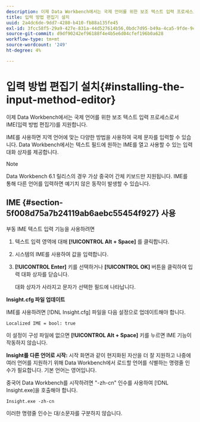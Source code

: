 ```yaml
---
description: 이제 Data Workbench에서는 국제 언어를 위한 보조 텍스트 입력 프로세스로서 IME(입력 방법 편집기)를 지원합니다.
title: 입력 방법 편집기 설치
uuid: 2a4dc6de-9dd7-4280-b410-fb88a135fe45
exl-id: 3fcc58f5-29a9-427e-831a-44d527614b56,0bdc7d95-b49a-4ca5-9fde-9c1ce2cd14ec,e4e1c016-0544-434a-b82e-fdd2a4af316c
source-git-commit: d9df90242ef96188f4e4b5e6d04cfef196b0a628
workflow-type: tm+mt
source-wordcount: '249'
ht-degree: 4%

---
```


# 입력 방법 편집기 설치{#installing-the-input-method-editor}

이제 Data Workbench에서는 국제 언어를 위한 보조 텍스트 입력 프로세스로서 IME(입력 방법 편집기)를 지원합니다.

IME를 사용하면 지역 언어에 맞는 다양한 방법을 사용하여 국제 문자를 입력할 수 있습니다. Data Workbench에서는 텍스트 필드에 원하는 IME를 열고 사용할 수 있는 입력 대화 상자를 제공합니다.

>[!NOTE]
>
>Data Workbench 6.1 릴리스의 경우 가상 중국어 간체 키보드만 지원됩니다. IME를 통해 다른 언어를 입력하면 예기치 않은 동작이 발생할 수 있습니다.

## IME {#section-5f008d75a7b24119ab6aebc55454f927} 사용

부동 IME 텍스트 입력 기능을 사용하려면

1. 텍스트 입력 영역에 대해 **[!UICONTROL Alt + Space]** 를 클릭합니다.
1. 시스템의 IME를 사용하여 값을 입력합니다.
1. **[!UICONTROL Enter]** 키를 선택하거나 **[!UICONTROL OK]** 버튼을 클릭하여 입력 대화 상자를 닫습니다.

   대화 상자가 사라지고 문자가 선택한 필드에 나타납니다.

**Insight.cfg 파일 업데이트**

IME를 사용하려면 [!DNL Insight.cfg] 파일을 다음 설정으로 업데이트해야 합니다.

```
Localized IME = bool: true
```

이 설정이 구성 파일에 없으면 **[!UICONTROL Alt + Space]** 키를 누르면 IME 기능이 작동하지 않습니다.

**Insight를 다른 언어로 시작:**  시작 화면과 같이 현지화된 자산을 더 잘 지원하고 나중에 여러 언어를 지원하기 위해 Data Workbench에서 로드할 언어를 식별하는 명령줄 인수가 필요합니다. 기본 언어는 영어입니다.

중국어 Data Workbench를 시작하려면 &quot;-zh-cn&quot; 인수를 사용하여 [!DNL Insight.exe]을 호출해야 합니다.

```
Insight.exe -zh-cn
```

이러한 명령줄 인수는 대/소문자를 구분하지 않습니다.

